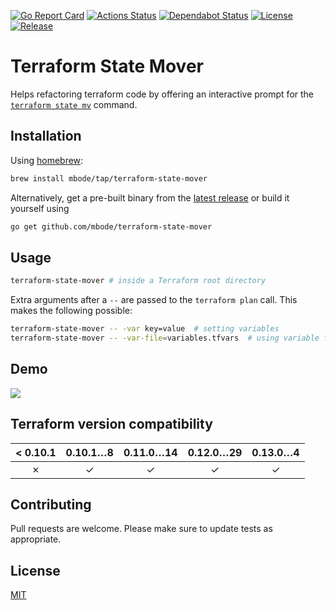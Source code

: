 [![Go Report Card](https://goreportcard.com/badge/github.com/mbode/terraform-state-mover)](https://goreportcard.com/report/github.com/mbode/terraform-state-mover)
[![Actions Status](https://github.com/mbode/terraform-state-mover/workflows/Go/badge.svg)](https://github.com/mbode/terraform-state-mover/actions)
[![Dependabot Status](https://api.dependabot.com/badges/status?host=github&repo=mbode/terraform-state-mover)](https://dependabot.com)
[![License](https://img.shields.io/github/license/mbode/terraform-state-mover)](https://github.com/mbode/terraform-state-mover/blob/master/LICENSE)
[![Release](https://img.shields.io/github/v/release/mbode/terraform-state-mover)](https://github.com/mbode/terraform-state-mover/releases/latest)

# Terraform State Mover

Helps refactoring terraform code by offering an interactive prompt for the [`terraform state mv`](https://www.terraform.io/docs/commands/state/mv.html) command.

## Installation

Using [homebrew](https://brew.sh/):
```bash
brew install mbode/tap/terraform-state-mover
```

Alternatively, get a pre-built binary from the [latest release](https://github.com/mbode/terraform-state-mover/releases/latest) or build it yourself using

```bash
go get github.com/mbode/terraform-state-mover
```

## Usage

```bash
terraform-state-mover # inside a Terraform root directory
```

Extra arguments after a `--` are passed to the `terraform plan` call. This makes the following possible:
```bash
terraform-state-mover -- -var key=value  # setting variables
terraform-state-mover -- -var-file=variables.tfvars  # using variable files
```

## Demo

![](demo.gif)

## Terraform version compatibility

| < 0.10.1 | 0.10.1…8 | 0.11.0…14 | 0.12.0…29 | 0.13.0…4 |
|:--------:|:--------:|:---------:|:--------:|:--------:|
| ✗        | ✓        | ✓         | ✓        | ✓        |

## Contributing
Pull requests are welcome. Please make sure to update tests as appropriate.

## License
[MIT](https://choosealicense.com/licenses/mit/)
